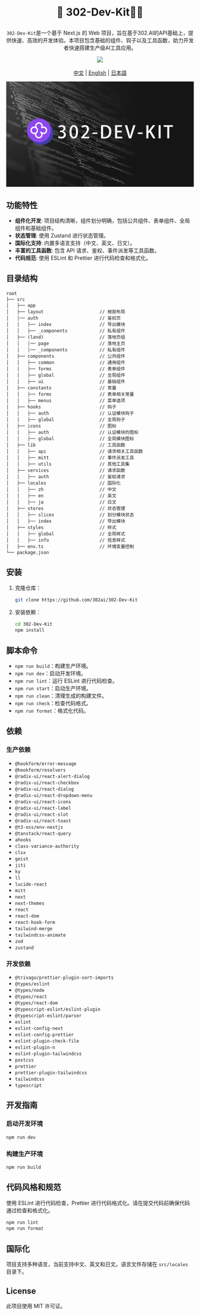 # <p align="center">🤖 302-Dev-Kit🚀✨</p>

<p align="center"><code>302-Dev-Kit</code>是一个基于 Next.js 的 Web 项目，旨在基于302.AI的API基础上，提供快速、高效的开发体验。本项目包含基础的组件、钩子以及工具函数，助力开发者快速搭建生产级AI工具应用。</p>

<p align="center"><a href="https://302.ai/" target="blank"><img src="https://file.302.ai/gpt/imgs/github/20250102/72a57c4263944b73bf521830878ae39a.png" /></a></p >

<p align="center"><a href="README_zh.md">中文</a> | <a href="README.md">English</a> | <a href="README_ja.md">日本語</a></p>

![](public//images/global//DEV-KIT.png)
## 功能特性

- **组件化开发**: 项目结构清晰，组件划分明确，包括公共组件、表单组件、全局组件和基础组件。
- **状态管理**: 使用 Zustand 进行状态管理。
- **国际化支持**: 内置多语言支持（中文、英文、日文）。
- **丰富的工具函数**: 包含 API 请求、鉴权、事件派发等工具函数。
- **代码规范**: 使用 ESLint 和 Prettier 进行代码检查和格式化。

## 目录结构

```plaintext
root
├── src
│   ├── app
│   ├── layout                     // 根部布局
│   │── auth                       // 鉴权页
│   │   ├── index                  // 导出模块
│   │   ├── _components            // 私有组件
│   ├── (land)                     // 落地页组
│   │   │── page                   // 落地主页
│   │   │── _components            // 私有组件
│   ├── components                 // 公共组件
│   │   ├── common                 // 通用组件
│   │   ├── forms                  // 表单组件
│   │   ├── global                 // 全局组件
│   │   ├── ui                     // 基础组件
│   ├── constants                  // 常量
│   │   ├── forms                  // 表单相关常量
│   │   ├── menus                  // 菜单选项
│   ├── hooks                      // 钩子
│   │   ├── auth                   // 认证模块钩子
│   │   ├── global                 // 全局钩子
│   ├── icons                      // 图标
│   │   ├── auth                   // 认证模块的图标
│   │   ├── global                 // 全局模块图标
│   ├── lib                        // 工具函数
│   │   ├── api                    // 请求相关工具函数
│   │   ├── mitt                   // 事件派发工具
│   │   ├── utils                  // 其他工具集
│   ├── services                   // 请求函数
│   │   ├── auth                   // 鉴权请求
│   ├── locales                    // 国际化
│   │   ├── zh                     // 中文
│   │   ├── en                     // 英文
│   │   ├── ja                     // 日文
│   ├── stores                     // 状态管理
│   │   ├── slices                 // 划分模块状态
│   │   ├── index                  // 导出模块
│   ├── styles                     // 样式
│   │   ├── global                 // 全局样式
│   │   ├── info                   // 信息样式
│   ├── env.ts                     // 环境变量控制
└── package.json
```

## 安装

1. 克隆仓库：

   ```bash
   git clone https://github.com/302ai/302-Dev-Kit
   ```

2. 安装依赖：

   ```bash
   cd 302-Dev-Kit
   npm install
   ```

## 脚本命令

- `npm run build`：构建生产环境。
- `npm run dev`：启动开发环境。
- `npm run lint`：运行 ESLint 进行代码检查。
- `npm run start`：启动生产环境。
- `npm run clean`：清理生成的构建文件。
- `npm run check`：检查代码格式。
- `npm run format`：格式化代码。

## 依赖

### 生产依赖

- `@hookform/error-message`
- `@hookform/resolvers`
- `@radix-ui/react-alert-dialog`
- `@radix-ui/react-checkbox`
- `@radix-ui/react-dialog`
- `@radix-ui/react-dropdown-menu`
- `@radix-ui/react-icons`
- `@radix-ui/react-label`
- `@radix-ui/react-slot`
- `@radix-ui/react-toast`
- `@t3-oss/env-nextjs`
- `@tanstack/react-query`
- `ahooks`
- `class-variance-authority`
- `clsx`
- `geist`
- `jiti`
- `ky`
- `ll`
- `lucide-react`
- `mitt`
- `next`
- `next-themes`
- `react`
- `react-dom`
- `react-hook-form`
- `tailwind-merge`
- `tailwindcss-animate`
- `zod`
- `zustand`

### 开发依赖

- `@trivago/prettier-plugin-sort-imports`
- `@types/eslint`
- `@types/node`
- `@types/react`
- `@types/react-dom`
- `@typescript-eslint/eslint-plugin`
- `@typescript-eslint/parser`
- `eslint`
- `eslint-config-next`
- `eslint-config-prettier`
- `eslint-plugin-check-file`
- `eslint-plugin-n`
- `eslint-plugin-tailwindcss`
- `postcss`
- `prettier`
- `prettier-plugin-tailwindcss`
- `tailwindcss`
- `typescript`

## 开发指南

### 启动开发环境

```bash
npm run dev
```

### 构建生产环境

```bash
npm run build
```

## 代码风格和规范

使用 ESLint 进行代码检查，Prettier 进行代码格式化。请在提交代码前确保代码通过检查和格式化。

```bash
npm run lint
npm run format
```

## 国际化

项目支持多种语言，当前支持中文、英文和日文。语言文件存储在 `src/locales` 目录下。

## License

此项目使用 MIT 许可证。
